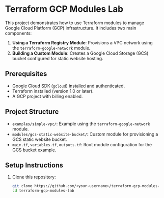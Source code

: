 # Terraform GCP Modules Lab

This project demonstrates how to use Terraform modules to manage Google Cloud Platform (GCP) infrastructure. It includes two main components:
1. **Using a Terraform Registry Module**: Provisions a VPC network using the `terraform-google-network` module.
2. **Building a Custom Module**: Creates a Google Cloud Storage (GCS) bucket configured for static website hosting.

## Prerequisites
- Google Cloud SDK (`gcloud`) installed and authenticated.
- Terraform installed (version 1.0 or later).
- A GCP project with billing enabled.

## Project Structure
- `examples/simple-vpc/`: Example using the `terraform-google-network` module.
- `modules/gcs-static-website-bucket/`: Custom module for provisioning a GCS static website bucket.
- `main.tf`, `variables.tf`, `outputs.tf`: Root module configuration for the GCS bucket example.

## Setup Instructions
1. Clone this repository:
   ```bash
   git clone https://github.com/<your-username>/terraform-gcp-modules-lab.git
   cd terraform-gcp-modules-lab
